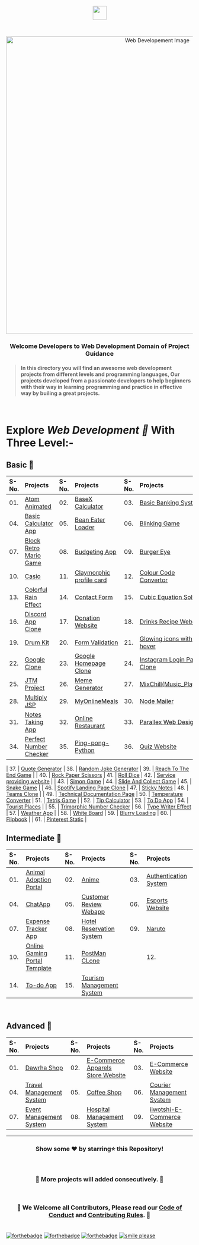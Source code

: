 <p align="center"><img align="center" height="37" src="https://img.shields.io/badge/ Web Developement- 💻-yellow.svg?&style=for-the-badge&logo=KushalDas&logoColor=blue" /> </p><br>

<p align="center"><img src="http://www.parzlogic.com/wp-content/uploads/2017/10/web-dev.jpg" alt="Web Developement Image" width=800px />
   <h3><p align="center"><strong>Welcome Developers to Web Development Domain of Project Guidance </strong></p>
</p></h3>

><h4>In this directory you will find an awesome web development projects from different levels and programming languages, Our projects developed from a passionate developers to help beginners with their way in learning programming and practice in effective way by builing a great projects. </h4>

</br>

# Explore <i>Web Development 🎯</i> With Three Level:-

## Basic 🚀

| S-No. | Projects | S-No. | Projects | S-No. | Projects |
|:--|:--|:--|:--|:--|:--|
| 01. | [Atom Animated](https://github.com/Kushal997-das/Project-Guidance/tree/main/Web%20Development/Basic/Atom%20animated) | 02. | [BaseX Calculator](https://github.com/Kushal997-das/Project-Guidance/tree/main/Web%20Development/Basic/BaseX_Calculator) | 03. | [Basic Banking System](https://github.com/Kushal997-das/Project-Guidance/tree/main/Web%20Development/Basic/Basic%20Banking%20System) |
| 04. | [Basic Calculator App](https://github.com/Kushal997-das/Project-Guidance/tree/main/Web%20Development/Basic/Basic%20Calculator%20App) | 05. | [Bean Eater Loader](https://github.com/Kushal997-das/Project-Guidance/tree/main/Web%20Development/Basic/Bean%20Eater%20Loader) | 06. | [Blinking Game](https://github.com/Kushal997-das/Project-Guidance/tree/main/Web%20Development/Basic/Blinking%20Game) |
| 07. | [Block Retro Mario Game](https://github.com/Kushal997-das/Project-Guidance/tree/main/Web%20Development/Basic/Block%20Retro%20Mario%20Game) | 08. | [Budgeting App](https://github.com/Kushal997-das/Project-Guidance/tree/main/Web%20Development/Basic/Budgeting%20App) | 09. | [Burger Eye](https://github.com/Kushal997-das/Project-Guidance/tree/main/Web%20Development/Basic/Burger%20Eye) |
| 10. | [Casio](https://github.com/Kushal997-das/Project-Guidance/tree/main/Web%20Development/Basic/Casio) | 11. | [Claymorphic profile card](https://github.com/Kushal997-das/Project-Guidance/tree/main/Web%20Development/Basic/Claymorphic%20profile%20card) | 12. | [Colour Code Convertor](https://github.com/Kushal997-das/Project-Guidance/tree/main/Web%20Development/Basic/Color_Code_Converter) |
| 13. | [Colorful Rain Effect](https://github.com/rajprem4214/Project-Guidance/tree/rain/Web%20Development/Basic/Colorful%20Rain%20Effect) | 14. | [Contact Form](https://github.com/Kushal997-das/Project-Guidance/tree/main/Web%20Development/Basic/Contact%20Form) | 15. | [Cubic Equation Solver](https://github.com/Kushal997-das/Project-Guidance/tree/main/Web%20Development/Basic/Cubic_Equation_Solver)
| 16. | [Discord App Clone](https://github.com/Kushal997-das/Project-Guidance/tree/main/Web%20Development/Basic/Discord_App_Clone) | 17. | [Donation Website](https://github.com/Kushal997-das/Project-Guidance/tree/main/Web%20Development/Basic/Donation%20Website) | 18. | [Drinks Recipe Website](https://github.com/Kushal997-das/Project-Guidance/tree/main/Web%20Development/Basic/Drinks%20Recipe%20Website(FruitNotBooze)) |
| 19. | [Drum Kit](https://github.com/Kushal997-das/Project-Guidance/tree/main/Web%20Development/Basic/Drum%20Kit) | 20. | [Form Validation](https://github.com/Kushal997-das/Project-Guidance/tree/main/Web%20Development/Basic/Form%20Validation) | 21. | [Glowing icons with hover](https://github.com/Kushal997-das/Project-Guidance/tree/main/Web%20Development/Basic/Glowing%20icons%20with%20hover) |
| 22. | [Google Clone](https://github.com/SamarpanCoder2002/Project-Guidance/tree/main/Web%20Development/Basic/Google%20Clone) | 23. | [Google Homepage Clone](https://github.com/rajprem4214/Project-Guidance/tree/gclone/Web%20Development/Basic/Google%20Homepage%20Clone) | 24. | [Instagram Login Page Clone](https://github.com/abhilipsasahoo03/Project-Guidance/tree/main/Web%20Development%2FBasic%2FInstagram%20Login%20Page%20Clone) |
| 25. | [JTM Project](https://github.com/Kushal997-das/Project-Guidance/tree/main/Web%20Development/Basic/JTM%20Project) | 26. | [Meme Generator](https://github.com/Kushal997-das/Project-Guidance/tree/main/Web%20Development/Basic/Meme-Generator) | 27. | [MixChill(Music_Player)](https://github.com/Kushal997-das/Project-Guidance/tree/main/Web%20Development/Basic/MixChill(Music_Player)) |
| 28. | [Multiply JSP](https://github.com/Kushal997-das/Project-Guidance/tree/main/Web%20Development/Basic/Multiply%20JSP) | 29. | [MyOnlineMeals](https://github.com/Kushal997-das/Project-Guidance/tree/main/Web%20Development/Basic/MyOnlineMeals) | 30. | [Node Mailer](https://github.com/Kushal997-das/Project-Guidance/tree/main/Web%20Development/Basic/NodeMailer) |
| 31. | [Notes Taking App](https://github.com/Kushal997-das/Project-Guidance/tree/main/Web%20Development/Basic/Notes%20Taking%20App) | 32. | [Online Restaurant](https://github.com/Kushal997-das/Project-Guidance/tree/main/Web%20Development/Basic/Online%20Restaurant) | 33. | [Parallex Web Design](https://github.com/Kushal997-das/Project-Guidance/tree/main/Web%20Development/Basic/Parallex-Web-Design) |
| 34. | [Perfect Number Checker](https://github.com/Kushal997-das/Project-Guidance/tree/main/Web%20Development/Basic/Perfect%20Number%20Checker) | 35. | [Ping-pong-Python](https://github.com/Kushal997-das/Project-Guidance/tree/main/Web%20Development/Basic/Ping-pong-Python) | 36. | [Quiz Website](https://github.com/Kushal997-das/Project-Guidance/tree/main/Web%20Development/Basic/Quiz%20Website) |

| 37. | [Quote Generator](https://github.com/SomyaRanjanSahu/Project-Guidance/tree/somya/Web%20Development/Basic/Quote%20Generator) | 38. | [Random Joke Generator](https://github.com/Kushal997-das/Project-Guidance/tree/main/Web%20Development/Basic/Random%20Joke%20Generator) | 39. | [Reach To The End Game](https://github.com/Kushal997-das/Project-Guidance/tree/main/Web%20Development/Basic/Reach%20To%20The%20End%20Game) |
| 40. | [Rock Paper Scissors](https://github.com/Kushal997-das/Project-Guidance/tree/main/Web%20Development/Basic/RockPaperScissors) | 41. | [Roll Dice](https://github.com/Kushal997-das/Project-Guidance/tree/main/Web%20Development/Basic/Roll%20Dice) | 42. | [Service providing website](https://github.com/charu1603/Project-Guidance/tree/main/Web%20Development/Intermediate/Service%20providing%20website) |
| 43. | [Simon Game](https://github.com/Kushal997-das/Project-Guidance/tree/main/Web%20Development/Basic/Simon%20Game) | 44. | [Slide And Collect Game](https://github.com/Kushal997-das/Project-Guidance/tree/main/Web%20Development/Basic/Slide%20And%20Collect%20Game) | 45. | [Snake Game](https://github.com/Rashmisingh-18/Project-Guidance/tree/main/Web%20Development/Basic/Snake%20Game) |
| 46. | [Spotify Landing Page Clone](https://github.com/abhilipsasahoo03/Project-Guidance/tree/my-patch/Web%20Development%2FBasic%2FSpotify%20Landing%20Page%20Clone) | 47. | [Sticky Notes](https://github.com/Kushal997-das/Project-Guidance/tree/main/Web%20Development/Basic/Sticky%20Notes) | 48. | [Teams Clone](https://github.com/Kushal997-das/Project-Guidance/tree/main/Web%20Development/Basic/Teams%20Clone) |
| 49. | [Technical Documentation Page](https://adhetya.github.io/Technical_Documentation_Page/) | 50. | [Temperature Converter](https://github.com/Kushal997-das/Project-Guidance/tree/main/Web%20Development/Basic/Temperature%20Converter) | 51. | [Tetris Game](https://github.com/SomyaRanjanSahu/Project-Guidance/tree/somya/Web%20Development/Basic/Tetris%20Game) |
| 52. | [Tip Calculator](https://github.com/RiyaBhandari-2811/Project-Guidance/tree/TipForm/Web%20Development) | 53. | [To Do App](https://github.com/Kushal997-das/Project-Guidance/tree/main/Web%20Development/Basic/To%20Do%20App) | 54. | [Tourist Places](https://github.com/Kushal997-das/Project-Guidance/tree/main/Web%20Development/Basic/Tourist%20Places) |
| 55. | [Trimorphic Number Checker](https://github.com/Kushal997-das/Project-Guidance/tree/main/Web%20Development/Basic/Trimorphic%20Number%20Checker) | 56. | [Type Writer Effect](https://github.com/Kushal997-das/Project-Guidance/tree/main/Web%20Development/Basic/Type%20Writer%20Effect) | 57. | [Weather App](https://github.com/Kushal997-das/Project-Guidance/tree/main/Web%20Development/Basic/Weather%20App) |
| 58. | [White Board](https://github.com/Kushal997-das/Project-Guidance/tree/main/Web%20Development/Basic/White%20Board) | 59. | [Blurry Loading](https://github.com/Kushal997-das/Project-Guidance/tree/main/Web%20Development/Basic/blurry_loading) | 60. | [Flipbook](https://github.com/Kushal997-das/Project-Guidance/tree/main/Web%20Development/Basic/flipbook) |
| 61. | [Pinterest Static](https://github.com/Kushal997-das/Project-Guidance/tree/main/Web%20Development/Basic/pinterest-static) |
<br>

## Intermediate 🚀

| S-No. | Projects | S-No. | Projects | S-No. | Projects |
|:--|:--|:--|:--|:--|:--|
| 01. | [Animal Adoption Portal](https://github.com/Kushal997-das/Project-Guidance/tree/main/Web%20Development/Intermediate/animal%20adoption%20portal) | 02. | [Anime](https://github.com/Kushal997-das/Project-Guidance/tree/main/Web%20Development/Intermediate/Anime) | 03. | [Authentication System](https://github.com/Kushal997-das/Project-Guidance/tree/main/Web%20Development/Intermediate/Authentication%20System) |
| 04. | [ChatApp](https://github.com/Kushal997-das/Project-Guidance/tree/main/Web%20Development/Intermediate/ChatApp) | 05. | [Customer Review Webapp](https://github.com/Kushal997-das/Project-Guidance/tree/main/Web%20Development/Intermediate/Customer%20Review%20Webapp) | 06. | [Esports Website](https://github.com/Kushal997-das/Project-Guidance/tree/main/Web%20Development/Intermediate/Esports%20Website) |
| 07. | [Expense Tracker App](https://github.com/Kushal997-das/Project-Guidance/tree/main/Web%20Development/Intermediate/Expense%20Tracker%20App) | 08. | [Hotel Reservation System](https://github.com/Kushal997-das/Project-Guidance/tree/main/Web%20Development/Intermediate/Hotel%20Reservation%20System) | 09. | [Naruto](https://github.com/Kushal997-das/Project-Guidance/tree/main/Web%20Development/Intermediate/Naruto) |
| 10. | [Online Gaming Portal Template](https://github.com/Kushal997-das/Project-Guidance/tree/main/Web%20Development/Intermediate/Online%20Gaming%20Portal%20Template) | 11. | [PostMan CLone](https://github.com/Kushal997-das/Project-Guidance/tree/postman/Web%20Development) || 12. | [Post Memories App](https://github.com/Kushal997-das/Project-Guidance/tree/main/Web%20Development/Intermediate/post-memories-app) | 13. | [Stock Market](https://github.com/Kushal997-das/Project-Guidance/tree/main/Web%20Development/Intermediate/Stock%20Market) |
| 14. | [To-do App](https://github.com/Kushal997-das/Project-Guidance/tree/main/Web%20Development/Intermediate/To-do%20app) | 15. | [Tourism Management System](https://github.com/Kushal997-das/Project-Guidance/tree/main/Web%20Development/Intermediate/TourismManagementSystem) 
<br>

## Advanced 🚀

| S-No. | Projects | S-No. | Projects | S-No. | Projects |
|:--|:--|:--|:--|:--|:--|
| 01. | [Dawrha Shop](https://github.com/Kushal997-das/Project-Guidance/tree/main/Web%20Development/Advanced/Dawrha%20Shop) | 02. | [E-Commerce Apparels Store Website](https://github.com/Kushal997-das/Project-Guidance/tree/main/Web%20Development/Advanced/E-Comm%20Apparels%20Store%20Website) | 03. | [E-Commerce Website](https://github.com/Kushal997-das/Project-Guidance/tree/main/Web%20Development/Advanced/E-Commerce%20Website)
| 04. | [Travel Management System](https://github.com/Kushal997-das/Project-Guidance/tree/main/Web%20Development/Advanced/Travel%20Management%20System) | 05. | [Coffee Shop](https://github.com/Kushal997-das/Project-Guidance/tree/main/Web%20Development/Advanced/coffee%20shop) | 06. | [Courier Management System](https://github.com/Kushal997-das/Project-Guidance/tree/main/Web%20Development/Advanced/courier%20management%20system) |
| 07. | [Event Management System](https://github.com/Kushal997-das/Project-Guidance/tree/main/Web%20Development/Advanced/event%20management%20system) | 08. | [Hospital Management System](https://github.com/Kushal997-das/Project-Guidance/tree/main/Web%20Development/Advanced/hospital%20management%20system) | 09. | [iiwotshi-E-Commerce Website](https://github.com/Kushal997-das/Project-Guidance/tree/main/Web%20Development/Advanced/iiwotshi-E-Commerce%20Website) |

---

<h3> <p align="center">Show some ❤️ by starring⭐ this Repository!</p> </h3> <br>

<h3> <p align="center"> 💌 More projects will added consecutively. 💌</p> </h3> <br>

### <p align="center"> 🎉 We Welcome all Contributors, Please read our [Code of Conduct](https://github.com/Kushal997-das/Project-Guidance/blob/main/CODE_OF_CONDUCT.md) and [Contributing Rules](https://github.com/Kushal997-das/Project-Guidance/blob/main/CONTRIBUTING.md). 🎉<br> <br>

[![forthebadge](https://forthebadge.com/images/badges/built-by-developers.svg)](https://forthebadge.com)
[![forthebadge](https://forthebadge.com/images/badges/built-with-love.svg)](https://forthebadge.com)
[![forthebadge](https://forthebadge.com/images/badges/built-with-swag.svg)](https://forthebadge.com)
[![smile please](https://forthebadge.com/images/badges/makes-people-smile.svg)](https://github.com/Kushal997-das/)
